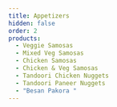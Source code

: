 ```yaml
---
title: Appetizers
hidden: false
order: 2
products:
  - Veggie Samosas
  - Mixed Veg Samosas
  - Chicken Samosas
  - Chicken & Veg Samosas
  - Tandoori Chicken Nuggets
  - Tandoori Paneer Nuggets
  - "Besan Pakora "
---
```

